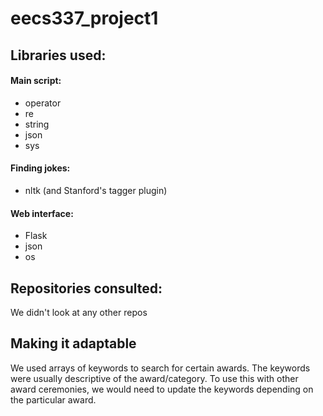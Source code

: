 # eecs337_project1

## Libraries used:

#### Main script:
- operator
- re
- string
- json
- sys

#### Finding jokes:
- nltk (and Stanford's tagger plugin)

#### Web interface:
- Flask
- json
- os

## Repositories consulted:
We didn't look at any other repos

## Making it adaptable
We used arrays of keywords to search for certain awards. The keywords were usually descriptive of the award/category. To use this with other award ceremonies, we would need to update the keywords depending on the particular award.

